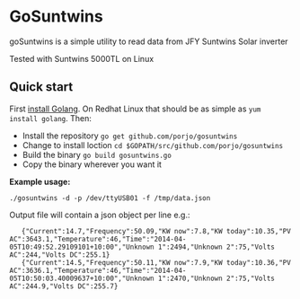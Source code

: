 # GoSuntwins

goSuntwins is a simple utility to read data from JFY Suntwins Solar inverter
 
Tested with Suntwins 5000TL on Linux

## Quick start

First [install Golang](http://golang.org/doc/install#install). On Redhat Linux that should be as simple as `yum install golang`. Then:

- Install the repository `go get github.com/porjo/gosuntwins`
- Change to install loction `cd $GOPATH/src/github.com/porjo/gosuntwins`
- Build the binary `go build gosuntwins.go`
- Copy the binary wherever you want it

**Example usage:**

```
./gosuntwins -d -p /dev/ttyUSB01 -f /tmp/data.json
 ```

Output file will contain a json object per line e.g.:

```
   {"Current":14.7,"Frequency":50.09,"KW now":7.8,"KW today":10.35,"PV AC":3643.1,"Temperature":46,"Time":"2014-04-05T10:49:52.29109101+10:00","Unknown 1":2494,"Unknown 2":75,"Volts AC":244,"Volts DC":255.1}
   {"Current":14.5,"Frequency":50.11,"KW now":7.9,"KW today":10.36,"PV AC":3636.1,"Temperature":46,"Time":"2014-04-05T10:50:03.40009637+10:00","Unknown 1":2470,"Unknown 2":75,"Volts AC":244.9,"Volts DC":255.7}
```
